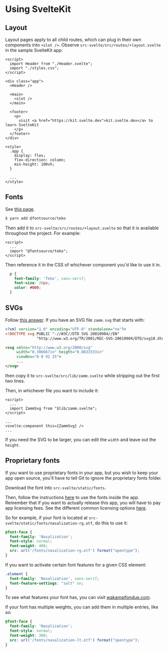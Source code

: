 # Using SvelteKit

## Layout

Layout pages apply to all child routes, which can plug in their own components into `<slot />`. Observe `src-svelte/src/routes/+layout.svelte` in the sample SvelteKit app:

```svelte
<script>
  import Header from "./Header.svelte";
  import "./styles.css";
</script>

<div class="app">
  <Header />

  <main>
    <slot />
  </main>

  <footer>
    <p>
      visit <a href="https://kit.svelte.dev">kit.svelte.dev</a> to learn SvelteKit
    </p>
  </footer>
</div>

<style>
  .app {
    display: flex;
    flex-direction: column;
    min-height: 100vh;
  }

  ...
</style>

```

## Fonts

See [this page](https://khromov.se/adding-locally-hosted-google-fonts-to-your-sveltekit-project/).

```bash
$ yarn add @fontsource/teko
```

Then add it to `src-svelte/src/routes/+layout.svelte` so that it is available throughout the project. For example:

```
<script>
  ...
  import "@fontsource/teko";
</script>
```

Then reference it in the CSS of whichever component you'd like to use it in.

```css
  p {
    font-family: 'Teko', sans-serif;
    font-size: 20px;
    color: #000;
  }
```

## SVGs

Follow [this answer](https://stackoverflow.com/a/67341665). If you have an SVG file `zamm.svg` that starts with:

```svg
<?xml version="1.0" encoding="UTF-8" standalone="no"?>
<!DOCTYPE svg PUBLIC "-//W3C//DTD SVG 20010904//EN"
              "http://www.w3.org/TR/2001/REC-SVG-20010904/DTD/svg10.dtd">

<svg xmlns="http://www.w3.org/2000/svg"
     width="0.306667in" height="0.0833333in"
     viewBox="0 0 92 25">
     ...
</svg>
```

then copy it to `src-svelte/src/lib/zamm.svelte` while stripping out the first two lines.

Then, in whichever file you want to include it:

```svelte
<script>
  ...
  import ZammSvg from "$lib/zamm.svelte";
</script>

...
<svelte:component this={ZammSvg} />
...
```

If you need the SVG to be larger, you can edit the `width` and leave out the `height`.

## Proprietary fonts

If you want to use proprietary fonts in your app, but you wish to keep your app open source, you'll have to tell Git to ignore the proprietary fonts folder.

Download the font into `src-svelte/static/fonts`.

Then, follow the instructions [here](https://stackoverflow.com/a/70400854) to use the fonts inside the app. Remember that if you want to actually release this app, you will have to pay app licensing fees. See the different common licensing options [here](https://typodermicfonts.com/license/).

So for example, if your font is located at `src-svelte/static/fonts/nasalization-rg.otf`, do this to use it:

```css
@font-face {
  font-family: 'Nasalization';
  font-style: normal;
  font-weight: 400;
  src: url('/fonts/nasalization-rg.otf') format("opentype");
}
```

If you want to activate certain font features for a given CSS element:

```css
.element {
  font-family: 'Nasalization', sans-serif;
  font-feature-settings: "salt" on;
}
```

To see what features your font has, you can visit [wakamaifondue.com](https://wakamaifondue.com/).

If your font has multiple weights, you can add them in multiple entries, like so:

```css
@font-face {
  font-family: 'Nasalization';
  font-style: normal;
  font-weight: 300;
  src: url('/fonts/nasalization-lt.otf') format("opentype");
}
```

